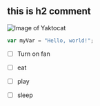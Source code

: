 ## this is h2 comment



![Image of Yaktocat](https://octodex.github.com/images/yaktocat.png)
``` javascript
var myVar = "Hello, world!";
```

- [ ] Turn on fan
- [ ] eat
- [ ] play
- [ ] sleep


